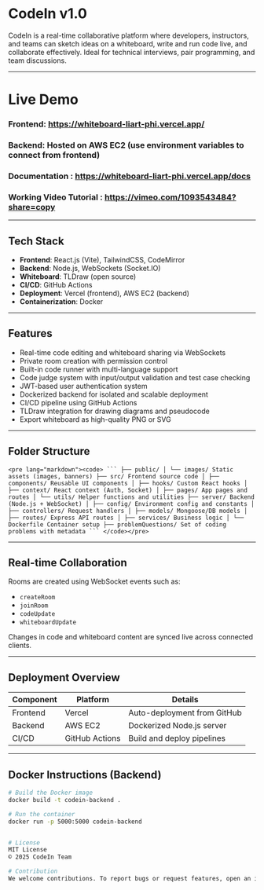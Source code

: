 # CodeIn v1.0

CodeIn is a real-time collaborative platform where developers, instructors, and teams can sketch ideas on a whiteboard, write and run code live, and collaborate effectively. Ideal for technical interviews, pair programming, and team discussions.

---

# Live Demo

### Frontend: https://whiteboard-liart-phi.vercel.app/

### Backend: Hosted on AWS EC2 (use environment variables to connect from frontend)

### Documentation : https://whiteboard-liart-phi.vercel.app/docs

### Working Video Tutorial : https://vimeo.com/1093543484?share=copy

---

## Tech Stack

- **Frontend**: React.js (Vite), TailwindCSS, CodeMirror
- **Backend**: Node.js, WebSockets (Socket.IO)
- **Whiteboard**: TLDraw (open source)
- **CI/CD**: GitHub Actions
- **Deployment**: Vercel (frontend), AWS EC2 (backend)
- **Containerization**: Docker

---

## Features

- Real-time code editing and whiteboard sharing via WebSockets
- Private room creation with permission control
- Built-in code runner with multi-language support
- Code judge system with input/output validation and test case checking
- JWT-based user authentication system
- Dockerized backend for isolated and scalable deployment
- CI/CD pipeline using GitHub Actions
- TLDraw integration for drawing diagrams and pseudocode
- Export whiteboard as high-quality PNG or SVG

---

## Folder Structure

```
<pre lang="markdown"><code> ``` ├── public/ │ └── images/ Static assets (images, banners) ├── src/ Frontend source code │ ├── components/ Reusable UI components │ ├── hooks/ Custom React hooks │ ├── context/ React context (Auth, Socket) │ ├── pages/ App pages and routes │ └── utils/ Helper functions and utilities ├── server/ Backend (Node.js + WebSocket) │ ├── config/ Environment config and constants │ ├── controllers/ Request handlers │ ├── models/ Mongoose/DB models │ ├── routes/ Express API routes │ ├── services/ Business logic │ └── Dockerfile Container setup ├── problemQuestions/ Set of coding problems with metadata ``` </code></pre>
```

---

## Real-time Collaboration

Rooms are created using WebSocket events such as:

- `createRoom`
- `joinRoom`
- `codeUpdate`
- `whiteboardUpdate`

Changes in code and whiteboard content are synced live across connected clients.

---

## Deployment Overview

| Component | Platform       | Details                     |
| --------- | -------------- | --------------------------- |
| Frontend  | Vercel         | Auto-deployment from GitHub |
| Backend   | AWS EC2        | Dockerized Node.js server   |
| CI/CD     | GitHub Actions | Build and deploy pipelines  |

---

## Docker Instructions (Backend)

```bash
# Build the Docker image
docker build -t codein-backend .

# Run the container
docker run -p 5000:5000 codein-backend


# License
MIT License
© 2025 CodeIn Team

# Contribution
We welcome contributions. To report bugs or request features, open an issue on GitHub. For major changes, please open a discussion first.

```
